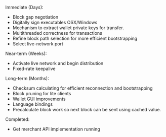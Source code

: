 Immediate (Days):
* Block gap negotiation  
* Digitally sign executables OSX/Windows
* Mechanism to extract wallet private keys for transfer.
* Multithreaded correctness for transactions
* Refine block path selection for more efficient bootstrapping
* Select live-network port

Near-term (Weeks):
* Activate live network and begin distribution
* Fixed-rate keepalive  

Long-term (Months):
* Checksum calculating for efficient reconnection and bootstrapping
* Block pruning for lite clients
* Wallet GUI improvements
* Language bindings
* Precalculate block work so next block can be sent using cached value.

Completed:
* Get merchant API implementation running
